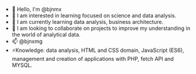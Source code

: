 - 👋 Hello, I'm @bjnmx
- 👀 I am interested in learning focused on science and data analysis.
- 🌱 I am currently learning data analysis, business architecture.
- 💞️ I am looking to collaborate on projects to improve my understanding in the world of analytical data.
- 📫 @bjnxmg
- ⚡Knowledge: data analysis, HTML and CSS domain, JavaScript (ES6), management and creation of applications with PHP, fetch API and MYSQL.
